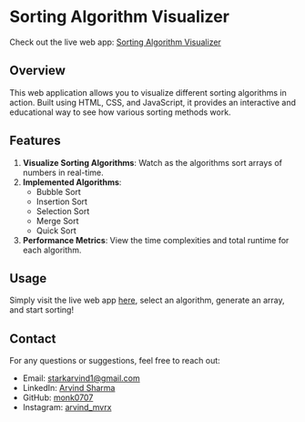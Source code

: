 # Sorting Algorithm Visualizer

Check out the live web app: [Sorting Algorithm Visualizer](https://virtual-sorting.netlify.app/)

## Overview

This web application allows you to visualize different sorting algorithms in action. Built using HTML, CSS, and JavaScript, it provides an interactive and educational way to see how various sorting methods work.

## Features

1. **Visualize Sorting Algorithms**: Watch as the algorithms sort arrays of numbers in real-time.
2. **Implemented Algorithms**:
   - Bubble Sort
   - Insertion Sort
   - Selection Sort
   - Merge Sort
   - Quick Sort
3. **Performance Metrics**: View the time complexities and total runtime for each algorithm.

## Usage

Simply visit the live web app [here](https://virtual-sorting.netlify.app/), select an algorithm, generate an array, and start sorting!

## Contact

For any questions or suggestions, feel free to reach out:
- Email: [starkarvind1@gmail.com](mailto:aniketmore2000th@gmail.com)
- LinkedIn: [Arvind Sharma](https://www.linkedin.com/in/aniket-more-b23b24255/)
- GitHub: [monk0707](https://github.com/anni02th)
- Instagram: [arvind_mvrx](https://www.instagram.com/aniket_43_/)

